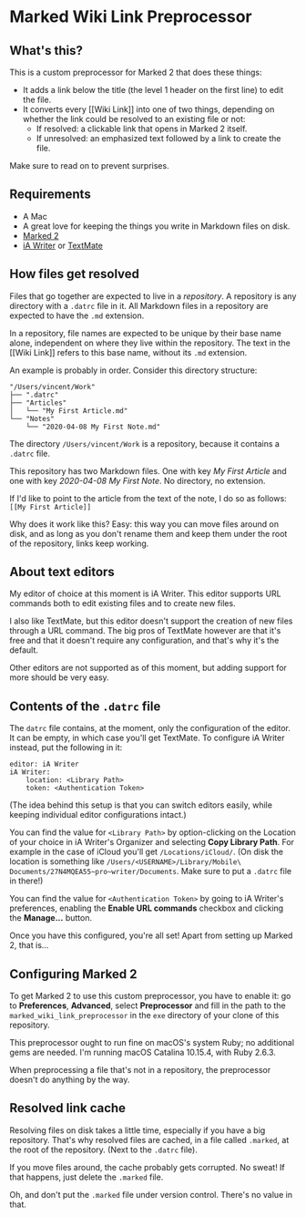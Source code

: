 # Marked Wiki Link Preprocessor

## What's this?

This is a custom preprocessor for Marked 2 that does these things:

- It adds a link below the title (the level 1 header on the first line) to edit the file.
- It converts every [[Wiki Link]] into one of two things, depending on whether the link could be resolved to an existing file or not:
	- If resolved: a clickable link that opens in Marked 2 itself.
	- If unresolved: an emphasized text followed by a link to create the file.

Make sure to read on to prevent surprises.

## Requirements

- A Mac
- A great love for keeping the things you write in Markdown files on disk.
- [Marked 2](https://www.marked2app.com)
- [iA Writer](https://ia.net/writer) or [TextMate](https://macromates.com)

## How files get resolved

Files that go together are expected to live in a *repository*. A repository is any directory with a `.datrc` file in it. All Markdown files in a repository are expected to have the `.md` extension.

In a repository, file names are expected to be unique by their base name alone, independent on where they live within the repository. The text in the [[Wiki Link]] refers to this base name, without its `.md` extension.

An example is probably in order. Consider this directory structure:

```
"/Users/vincent/Work"
├── ".datrc"
├── "Articles"
│   └── "My First Article.md"
└── "Notes"
    └── "2020-04-08 My First Note.md"
```

The directory `/Users/vincent/Work` is a repository, because it contains a `.datrc` file.

This repository has two Markdown files. One with key *My First Article* and one with key *2020-04-08 My First Note*. No directory, no extension.

If I'd like to point to the article from the text of the note, I do so as follows: `[[My First Article]]`

Why does it work like this? Easy: this way you can move files around on disk, and as long as you don't rename them and keep them under the root of the repository, links keep working.

## About text editors

My editor of choice at this moment is iA Writer. This editor supports URL commands both to edit existing files and to create new files. 

I also like TextMate, but this editor doesn't support the creation of new files through a URL command. The big pros of TextMate however are that it's free and that it doesn't require any configuration, and that's why it's the default.

Other editors are not supported as of this moment, but adding support for more should be very easy.
 
## Contents of the `.datrc` file

The `datrc` file contains, at the moment, only the configuration of the editor. It can be empty, in which case you'll get TextMate. To configure iA Writer instead, put the following in it:

```
editor: iA Writer
iA Writer:
	location: <Library Path>
	token: <Authentication Token>
```

(The idea behind this setup is that you can switch editors easily, while keeping individual editor configurations intact.)

You can find the value for `<Library Path>` by option-clicking on the Location of your choice in iA Writer's Organizer and selecting **Copy Library Path**. For example in the case of iCloud you'll get `/Locations/iCloud/`. (On disk the location is something like `/Users/<USERNAME>/Library/Mobile\ Documents/27N4MQEA55~pro~writer/Documents`. Make sure to put a `.datrc` file in there!)

You can find the value for `<Authentication Token>` by going to iA Writer's preferences, enabling the **Enable URL commands** checkbox and clicking the **Manage...** button.

Once you have this configured, you're all set! Apart from setting up Marked 2, that is...

## Configuring Marked 2

To get Marked 2 to use this custom preprocessor, you have to enable it: go to **Preferences**, **Advanced**, select **Preprocessor** and fill in the path to the `marked_wiki_link_preprocessor` in the `exe` directory of your clone of this repository.

This preprocessor ought to run fine on macOS's system Ruby; no additional gems are needed. I'm running macOS Catalina 10.15.4, with Ruby 2.6.3.

When preprocessing a file that's not in a repository, the preprocessor doesn't do anything by the way.

## Resolved link cache

Resolving files on disk takes a little time, especially if you have a big repository. That's why resolved files are cached, in a file called `.marked`, at the root of the repository. (Next to the `.datrc` file).

If you move files around, the cache probably gets corrupted. No sweat! If that happens, just delete the `.marked` file.

Oh, and don't put the `.marked` file under version control. There's no value in that.
